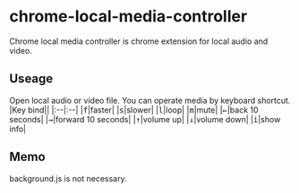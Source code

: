 # chrome-local-media-controller

Chrome local media controller is chrome extension for local audio and video.

## Useage
Open local audio or video file.
You can operate media by keyboard shortcut.  
|Key bind||
|:--|:--|
|<kbd>f</kbd>|faster|
|<kbd>s</kbd>|slower|
|<kbd>l</kbd>|loop|
|<kbd>m</kbd>|mute|
|<kbd>←</kbd>|back 10 seconds|
|<kbd>→</kbd>|forward 10 seconds|
|<kbd>↑</kbd>|volume up|
|<kbd>↓</kbd>|volume down|
|<kbd>i</kbd>|show info|

## Memo
background.js is not necessary.
